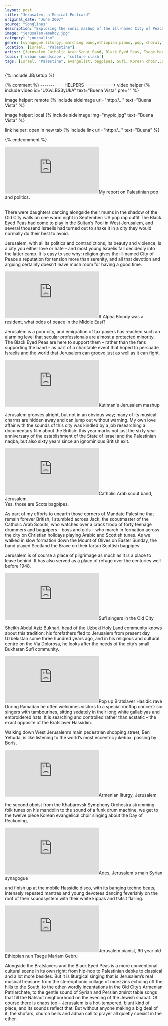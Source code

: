 ```yaml
---
layout: post
title: "Jerusalem, a Musical Postcard"
original_date: "June 2007"
source: "Songlines"
description: "Exploring the sonic mashup of the ill-named City of Peace"
image: "jerusalem-emahoy.jpg"
category: "journalism"
genre: [synagogue liturgy, marching band,ethiopian piano, pop, choral, arabic]
location: [Israel, "Palestine"]
artist: [Jerusalem Catholic Arab Scout Band, Black Eyed Peas, Tsege Mariam Gebru, Khabarovsk Symphony Orchestra]
topic: ['urban soundscape', 'culture clash']
tags: [Israel, "Palestine", evangelist, bagpipes, Sufi, Korean choir,Jerusalem Catholic Arab Scout Band, Black Eyed Peas, Tsege Mariam Gebru, Khabarovsk Symphony Orchestra, Eurovision, synagogue liturgy, marching band,ethiopian piano, pop, choral, arabic, 'urban soundscape', 'culture clash']
---
```

{% include JB/setup %}

{% comment %}
------------HELPERS------------->
video helper
{% include video id="UXwLBS3yUkA" text="Buena Vista" pre="" %} 

image helper: remote
{% include sideimage url="http://..." text="Buena Vista" %}

image helper: local
{% include sideimage img="mypic.jpg" text="Buena Vista" %}

link helper: open in new tab
{% include link url="http://..." text="Buena" %}

{% endcomment %}

<p>
<span class="marginnote"><iframe width="auto" height="auto" src="https://www.youtube.com/embed/q8_0JkMaIPQ" frameborder="0" allowfullscreen webkitallowfullscreen mozallowfullscreen ></iframe></span><span class="marginnote">My report on Palestinian pop and politics.</span>

<span class="marginnote"><br></span>
<span class="newthought">There were daughters </span> dancing alongside their mums in the shadow of the Old City walls on one warm night in September: US pop rap outfit The Black Eyed Peas had come to play in the Sultan’s Pool in West Jerusalem, and several thousand Israelis had turned out to shake it in a city they would normally do their best to avoid.
</p>

<p>Jerusalem, with all its politics and contradictions, its beauty and violence, is a city you either love or hate – and most young Israelis fall decidedly into the latter camp. It is easy to see why: religion gives the ill-named City of Peace a reputation for tension more than serenity, and all that devotion and arguing certainly doesn’t leave much room for having a good time. 

<span class="marginnote"><iframe width="auto" height="auto" src="https://www.youtube.com/embed/BhN14tANaRw" frameborder="0" allowfullscreen webkitallowfullscreen mozallowfullscreen ></iframe></span><span class="marginnote">If Alpha Blondy was a resident, what odds of peace in the Middle East?</span>
<span class="marginnote"><br></span>


Jerusalem is a poor city, and emigration of tax payers has reached such an alarming level that secular professionals are almost a protected minority. The Black Eyed Peas are here to support them – rather than the fans supporting the band – as part of a charitable event that hoped to persuade Israelis and the world that Jerusalem can groove just as well as it can fight.</p>

<p>

<span class="marginnote"><iframe width="auto" height="auto" src="https://www.youtube.com/embed/mHglfyQOd2s" frameborder="0" allowfullscreen webkitallowfullscreen mozallowfullscreen ></iframe></span><span class="marginnote">Kutiman's Jerusalem mashup</span>
<span class="marginnote"><br></span>


Jerusalem grooves alright, but not in an obvious way; many of its musical charms are hidden away and can jump out without warning. My own love affair with the sounds of this city was kindled by a job researching a documentary film about the British: this year marks not just the sixty year anniversary of the establishment of the State of Israel and the Palestinian naqba, but also sixty years since an ignominious British exit. 

<span class="marginnote"><iframe width="auto" height="auto" src="https://www.youtube.com/embed/aKLRWVncdfY " frameborder="0" allowfullscreen webkitallowfullscreen mozallowfullscreen ></iframe></span><span class="marginnote">Catholic Arab scout band, Jerusalem. <br> Yes, those are Scots bagpipes.</span>

As part of my efforts to unearth those corners of Mandate Palestine that remain forever British, I stumbled across Jack, the scoutmaster of the Catholic Arab Scouts, who watches over a crack troop of forty teenage drummers and bagpipers – boys and girls – who march in formation across the city on Christian holidays playing Arabic and Scottish tunes. As we walked in slow formation down the Mount of Olives on Easter Sunday, the band played Scotland the Brave on their tartan Scottish bagpipes. </p>

<p>
Jerusalem is of course a place of pilgrimage as much as it is a place to leave behind. It has also served as a place of refuge over the centuries well before 1948.

<span class="marginnote"><iframe width="auto" height="auto" src="https://www.youtube.com/embed/8kRwQY0-Vt4" frameborder="0" allowfullscreen webkitallowfullscreen mozallowfullscreen ></iframe></span><span class="marginnote">Sufi singers in the Old City</span>

Sheikh Abdul Aziz Bukhari, head of the Uzbeki Holy Land community knows about this tradition: his forefathers fled to Jerusalem from present day Uzbekistan some three hundred years ago, and in his religious and cultural centre on the Via Dolorosa, he looks after the needs of the city’s small Bukharan Sufi community. </p>

<p>
<span class="marginnote"><iframe width="auto" height="auto" src="https://www.youtube.com/embed/Bh2UfQG5JI0 " frameborder="0" allowfullscreen webkitallowfullscreen mozallowfullscreen ></iframe></span><span class="marginnote">Pop up Bratslaver Hasidic rave</span>
During Ramadan he often welcomes visitors to a special rooftop concert: six singers with tambourines, sitting sedately in their long white gallabiyas and embroidered hats. It is searching and controlled rather than ecstatic – the exact opposite of the Bratslaver Hassidim. </p>

<p>

Walking down West Jerusalem’s main pedestrian shopping street, Ben Yehuda, is like listening to the world’s most eccentric jukebox: passing by Boris, 

<span class="marginnote"><iframe width="auto" height="auto" src="https://www.youtube.com/embed/R2gw3-NFzSA" frameborder="0" allowfullscreen webkitallowfullscreen mozallowfullscreen ></iframe></span><span class="marginnote">Armenian liturgy, Jerusalem</span>
<span class="marginnote"><br></span>


the second oboist from the Khabarovsk Symphony Orchestra strumming folk tunes on his mandolin to the sound of a funk drum machine, we get to the twelve piece Korean evangelical choir singing about the Day of Reckoning, 

<span class="marginnote"><iframe width="auto" height="auto" src="https://www.youtube.com/embed/NSK6uqgB4ZI" frameborder="0" allowfullscreen webkitallowfullscreen mozallowfullscreen ></iframe></span><span class="marginnote">Ades, Jerusalem's main Syrian synagogue</span>
<span class="marginnote"><br></span>

and finish up at the mobile Hassidic disco, with its banging techno beats, intensely repeated mantras and young devotees dancing feverishly on the roof of their soundsystem with their white kippas and tsitsit flailing.</p>

<p>

<span class="marginnote"><iframe width="auto" height="auto" src="https://www.youtube.com/embed/wBdgbTeLIlU" frameborder="0" allowfullscreen webkitallowfullscreen mozallowfullscreen ></iframe></span><span class="marginnote">Jerusalem pianist, 90 year old Ethiopian nun Tsege Mariam Gebru</span>

Alongside the Bratslavers and the Black Eyed Peas is a more conventional cultural scene in its own right: from hip-hop to Palestinian debke to classical and a lot more besides.
But it is liturgical singing that is Jerusalem’s real musical treasure: from the stereophonic collage of muezzins echoing off the hills to the South, to the other-wordly incantations in the Old City’s Armenian Patriarchate, to the gentle sound of Syrian and Persian zmirot table songs that fill the Nahlaot neighborhood on the evening of the Jewish shabat. 
Of course there is chaos too – Jerusalem is a hot-tempered, blunt kind of place, and its sounds reflect that. But without anyone making a big deal of it, the shofars, church bells and adhan call to prayer all quietly coexist in the ether.</p>


